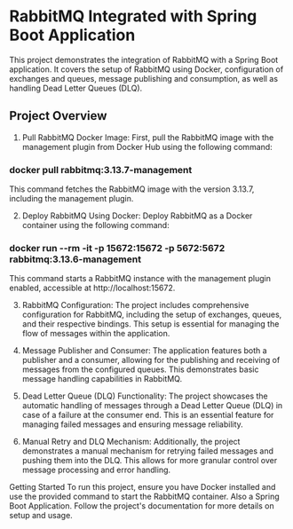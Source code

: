 # RabbitMQ Integrated with Spring Boot Application
This project demonstrates the integration of RabbitMQ with a Spring Boot application. It covers the setup of RabbitMQ using Docker, configuration of exchanges and queues, message publishing and consumption, as well as handling Dead Letter Queues (DLQ).

## Project Overview
1. Pull RabbitMQ Docker Image:
First, pull the RabbitMQ image with the management plugin from Docker Hub using the following command:
### docker pull rabbitmq:3.13.7-management
This command fetches the RabbitMQ image with the version 3.13.7, including the management plugin.

2. Deploy RabbitMQ Using Docker:
Deploy RabbitMQ as a Docker container using the following command:
### docker run --rm -it -p 15672:15672 -p 5672:5672 rabbitmq:3.13.6-management
This command starts a RabbitMQ instance with the management plugin enabled, accessible at http://localhost:15672.

3. RabbitMQ Configuration:
The project includes comprehensive configuration for RabbitMQ, including the setup of exchanges, queues, and their respective bindings. This setup is essential for managing the flow of messages within the application.

4. Message Publisher and Consumer:
The application features both a publisher and a consumer, allowing for the publishing and receiving of messages from the configured queues. This demonstrates basic message handling capabilities in RabbitMQ.

5. Dead Letter Queue (DLQ) Functionality:
The project showcases the automatic handling of messages through a Dead Letter Queue (DLQ) in case of a failure at the consumer end. This is an essential feature for managing failed messages and ensuring message reliability.

6. Manual Retry and DLQ Mechanism:
Additionally, the project demonstrates a manual mechanism for retrying failed messages and pushing them into the DLQ. This allows for more granular control over message processing and error handling.

Getting Started
To run this project, ensure you have Docker installed and use the provided command to start the RabbitMQ container. Also a Spring Boot Application. Follow the project's documentation for more details on setup and usage.

